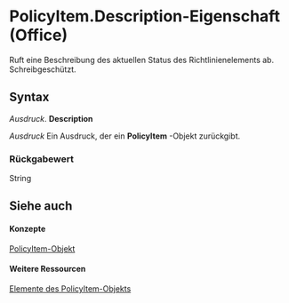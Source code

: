 
# PolicyItem.Description-Eigenschaft (Office)

Ruft eine Beschreibung des aktuellen Status des Richtlinienelements ab. Schreibgeschützt.


## Syntax

 _Ausdruck_. **Description**

 _Ausdruck_ Ein Ausdruck, der ein **PolicyItem** -Objekt zurückgibt.


### Rückgabewert

String


## Siehe auch


#### Konzepte


[PolicyItem-Objekt](aced7bdc-8ef7-2621-f188-f3c1d44ab6dc.md)
#### Weitere Ressourcen


[Elemente des PolicyItem-Objekts](http://msdn.microsoft.com/library/a2e43e08-64bb-f052-78a2-0618e2df46fc%28Office.15%29.aspx)